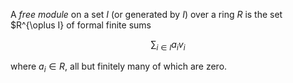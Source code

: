 A *free module* on a set $I$ (or generated by $I$) over a ring $R$ is the set $R^{\oplus I} of formal finite sums

$$
\sum_{i \in I} a_i v_i
$$

where $a_i \in R$, all but finitely many of which are zero.

